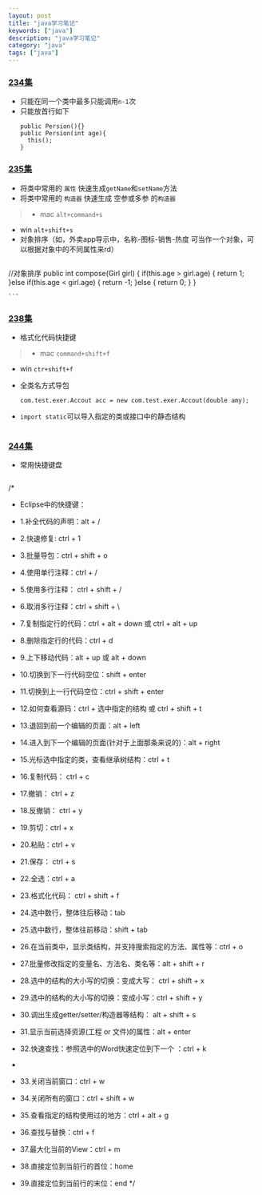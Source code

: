 ```yaml
---
layout: post
title: "java学习笔记"
keywords: ["java"]
description: "java学习笔记"
category: "java"
tags: ["java"]
---
```


### [234集](https://www.bilibili.com/video/BV1Kb411W75N?p=234)

- 只能在同一个类中最多只能调用`n-1`次
- 只能放首行如下
  ```
  public Persion(){}
  public Persion(int age){
  	this();
  }
  ```

### [235集](https://www.bilibili.com/video/BV1Kb411W75N?p=235)
- 将类中常用的 `属性` 快速生成`getName`和`setName`方法
- 将类中常用的 `构造器` 快速生成 空参或多参 的`构造器`
> - mac `alt+command+s`
  - win `alt+shift+s`
- 对象排序（如，外卖app导示中，名称-图标-销售-热度 可当作一个对象，可以根据对象中的不同属性来rd）
	```
//对象排序
public int compose(Girl girl) {
	if(this.age > girl.age) {
		return 1;
	}else if(this.age < girl.age) {
		return -1;
	}else {
		return 0;
	}
}

	```

### [238集](https://www.bilibili.com/video/BV1Kb411W75N?p=238)
- 格式化代码快捷键
> - mac `command+shift+f`
  - win `ctr+shift+f`
- 全类名方式导包
	```
	com.test.exer.Accout acc = new com.test.exer.Accout(double amy);
- `import static`可以导入指定的类或接口中的静态结构
	
	```

### [244集](https://www.bilibili.com/video/BV1Kb411W75N?p=244)
- 常用快捷键盘
	```
/*
 * Eclipse中的快捷键：
 * 1.补全代码的声明：alt + /
 * 2.快速修复: ctrl + 1  
 * 3.批量导包：ctrl + shift + o
 * 4.使用单行注释：ctrl + /
 * 5.使用多行注释： ctrl + shift + /   
 * 6.取消多行注释：ctrl + shift + \
 * 7.复制指定行的代码：ctrl + alt + down 或 ctrl + alt + up
 * 8.删除指定行的代码：ctrl + d
 * 9.上下移动代码：alt + up  或 alt + down
 * 10.切换到下一行代码空位：shift + enter
 * 11.切换到上一行代码空位：ctrl + shift + enter
 * 12.如何查看源码：ctrl + 选中指定的结构   或  ctrl + shift + t
 * 13.退回到前一个编辑的页面：alt + left 
 * 14.进入到下一个编辑的页面(针对于上面那条来说的)：alt + right
 * 15.光标选中指定的类，查看继承树结构：ctrl + t
 * 16.复制代码： ctrl + c
 * 17.撤销： ctrl + z
 * 18.反撤销： ctrl + y
 * 19.剪切：ctrl + x 
 * 20.粘贴：ctrl + v
 * 21.保存： ctrl + s
 * 22.全选：ctrl + a
 * 23.格式化代码： ctrl + shift + f
 * 24.选中数行，整体往后移动：tab
 * 25.选中数行，整体往前移动：shift + tab
 * 26.在当前类中，显示类结构，并支持搜索指定的方法、属性等：ctrl + o
 * 27.批量修改指定的变量名、方法名、类名等：alt + shift + r
 * 28.选中的结构的大小写的切换：变成大写： ctrl + shift + x
 * 29.选中的结构的大小写的切换：变成小写：ctrl + shift + y
 * 30.调出生成getter/setter/构造器等结构： alt + shift + s
 * 31.显示当前选择资源(工程 or 文件)的属性：alt + enter
 * 32.快速查找：参照选中的Word快速定位到下一个 ：ctrl + k
 * 
 * 33.关闭当前窗口：ctrl + w
 * 34.关闭所有的窗口：ctrl + shift + w
 * 35.查看指定的结构使用过的地方：ctrl + alt + g
 * 36.查找与替换：ctrl + f
 * 37.最大化当前的View：ctrl + m
 * 38.直接定位到当前行的首位：home
 * 39.直接定位到当前行的末位：end
 */
	
	```